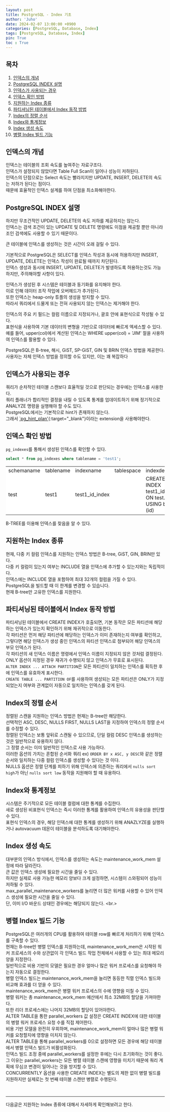 ```yaml
---
layout: post
title: PostgreSQL - Index 기초
author: 'Juho'
date: 2024-02-07 13:00:00 +0900
categories: [PostgreSQL, Database, Index]
tags: [PostgreSQL, Database, Index]
pin: True
toc : True
---
```


<style>
  th{
    font-weight: bold;
    text-align: center;
    background-color: white;
  }
  td{
    background-color: white;
  }

</style>

## 목차
1. [인덱스의 개념](#인덱스의-개념)
2. [PostgreSQL INDEX 설명](#postgresql-index-설명)
3. [인덱스가 사용되는 경우](#인덱스가-사용되는-경우)
4. [인덱스 확인 방법](#인덱스-확인-방법)
5. [지원하는 Index 종류](#지원하는-index-종류)
6. [파티셔닝된 테이블에서 Index 동작 방법](#파티셔닝된-테이블에서-index-동작-방법)
7. [Index의 정렬 순서](#index의-정렬-순서)
8. [Index와 통계정보](#index와-통계정보)
9. [Index 생성 속도](#index-생성-속도)
10. [병렬 Index 빌드 기능](#병렬-index-빌드-기능)


## 인덱스의 개념
인덱스는 테이블의 조회 속도를 높여주는 자료구조다.<br/>
인덱스가 설정되지 않았다면 Table Full Scan이 일어나 성능이 저하된다.<br/>
인덱스의 단점으로는 Select 속도는 빨라지지만 UPDATE, INSERT, DELETE의 속도는 저하가 된다는 점이다.<br/>
때문에 효율적인 인덱스 설계를 하여 단점을 최소화해야한다.<br/>

## PostgreSQL INDEX 설명
하지만 무조건적인 UPDATE, DELETE의 속도 저하를 제공하지는 않는다. <br/>
인덱스는 검색 조건이 있는 UPDATE 및 DELETE 명령에도 이점을 제공할 뿐만 아니라 조인 검색에도 사용할 수 있기 때문이다.<br/>

큰 테이블에 인덱스를 생성하는 것은 시간이 오래 걸릴 수 있다.<br/>

기본적으로 PostgreSQL은 SELECT를 인덱스 작성과 동시에 허용하지만 INSERT, UPDATE, DELETE는 인덱스 작성이 완료될 때까지 차단된다.<br/>
인덱스 생성과 동시에 INSERT, UPDATE, DELETE가 발생하도록 허용하는것도 가능하지만, 주의해야할 사항이 있다.<br/>

인덱스가 생성된 후 시스템은 테이블과 동기화를 유지해야 한다.<br/>
이로 인해 데이터 조작 작업에 오버헤드가 추가된다.<br/>
또한 인덱스는 heap-only 튜플의 생성을 방지할 수 있다. <br>
따라서 쿼리에서 드물게 또는 전혀 사용되지 않는 인덱스는 제거해야 한다.<br/>

인덱스의 주요 키 필드는 컬럼 이름으로 지정되거나, 괄호 안에 표현식으로 작성될 수 있다. <br/>
표현식을 사용하여 기본 데이터의 변형을 기반으로 데이터에 빠르게 엑세스할 수 있다.<br/>
예를 들어, upper(col)에서 계산된 인덱스는 WHERE upper(col) = 'JIM' 절을 사용하여 인덱스를 활용할 수 있다.<br/>

PostgreSQL은 B-tree, 해시, GiST, SP-GiST, GIN 및 BRIN 인덱스 방법을 제공한다.<br/>
사용자는 자체 인덱스 방법을 정의할 수도 있지만, 이는 꽤 복잡하다<br/>

## 인덱스가 사용되는 경우
쿼리가 순차적인 테이블 스캔보다 효율적일 것으로 판단되는 경우에는 인덱스를 사용한다. <br/>
쿼리 플래너가 합리적인 결정을 내릴 수 있도록 통계를 업데이트하기 위해 정기적으로 ANALYZE 명령을 실행해야 할 수도 있다.<br/>
PostgreSQL에서는 기본적으로 hint가 존재하지 않는다.<br/>
그래서 [`pg_hint_plan'](https://github.com/ossc-db/pg_hint_plan?tab=readme-ov-file){:target="_blank"}이라는 extension을 사용해야한다. <br/>



## 인덱스 확인 방법
`pg_indexes`를 통해서 생성된 인덱스를 확인할 수 있다.

```sql
select * from pg_indexes where tablename = 'test1';
```

<table>
    <tr>
        <td>schemaname</td>
        <td>tablename</td>
        <td>indexname</td>
        <td>tablespace</td>
        <td>indexdef</td>
    </tr>
    <tr>
        <td>test</td>
        <td>test1</td>
        <td>test1_id_index</td>
        <td></td>
        <td>CREATE INDEX test1_id_index ON test.test1 USING btree (id)</td>
    </tr>
</table>
B-TREE를 이용해 인덱스를 찾음을 알 수 있다.<br/>

## 지원하는 Index 종류
현재, 다중 키 컬럼 인덱스를 지원하는 인덱스 방법은 B-tree, GiST, GIN, BRIN만 있다. <br/>
다중 키 컬럼이 있는지 여부는 INCLUDE 열을 인덱스에 추가할 수 있는지와는 독립적이다.<br/>
인덱스에는 INCLUDE 열을 포함하여 최대 32개의 컬럼을 가질 수 있다.<br/>
PostgreSQL을 빌드할 때 이 한계를 변경할 수 있습니다.<br/> 
현재 B-tree만 고유한 인덱스를 지원한다. <br/>



## 파티셔닝된 테이블에서 Index 동작 방법
파티셔닝된 테이블에서 CREATE INDEX가 호출되면, 기본 동작은 모든 파티션에 해당하는 인덱스가 있는지 확인하기 위해 재귀적으로 이동한다.<br/>
각 파티션은 먼저 해당 파티션에 해당하는 인덱스가 이미 존재하는지 여부를 확인하고, 그렇다면 해당 인덱스가 생성 중인 인덱스의 파티션 인덱스로 첨부되어 해당 인덱스의 부모 인덱스가 된다.<br/>
각 파티션의 새 인덱스 이름은 명령에서 인덱스 이름이 지정되지 않은 것처럼 결정된다.<br/>
 ONLY 옵션이 지정된 경우 재귀가 수행되지 않고 인덱스가 무효로 표시된다.<br/>
`ALTER INDEX ... ATTACH PARTITION`은 모든 파티션이 일치하는 인덱스를 획득한 후에 인덱스를 유효하게 표시한다.<br/>
`CREATE TABLE ... PARTITION OF`를 사용하여 생성되는 모든 파티션은 ONLY가 지정되었는지 여부와 관계없이 자동으로 일치하는 인덱스를 갖게 된다.<br/>


## Index의 정렬 순서
정렬된 스캔을 지원하는 인덱스 방법은 현재는 B-tree만 해당한다.<br/>
선택적인 ASC, DESC, NULLS FIRST, NULLS LAST을 지정하여 인덱스의 정렬 순서를 수정할 수 있다.<br/>
정렬된 인덱스는 보통 앞뒤로 스캔될 수 있으므로, 단일 컬럼 DESC 인덱스를 생성하는 것은 일반적으로 유용하지 않다.<br/>
그 정렬 순서는 이미 일반적인 인덱스로 사용 가능하다.<br/>
이러한 옵션의 가치는 혼합된 순서화 쿼리 ex) `ORDER BY x ASC, y DESC`와 같은 정렬 순서와 일치하는 다중 컬럼 인덱스를 생성할 수 있다는 것 이다.<br/>
NULLS 옵션은 정렬 단계를 피하기 위해 인덱스에 의존하는 쿼리에서 `nulls sort high`가 아닌 `nulls sort low` 동작을 지원해야 할 때 유용하다.<br/>


## Index와 통계정보
시스템은 주기적으로 모든 테이블 컬럼에 대한 통계를 수집한다.<br/>
새로 생성된 비표현식 인덱스는 즉시 이러한 통계를 활용하여 인덱스의 유용성을 판단할 수 있다.<br/>
표현식 인덱스의 경우, 해당 인덱스에 대한 통계를 생성하기 위해 ANAZLYZE를 실행하거나 autovacuum 데몬이 테이블을 분석하도록 대기해야한다.<br/>


## Index 생성 속도
대부분의 인덱스 방식에서, 인덱스를 생성하는 속도는 maintenance_work_mem 설정에 따라 달라진다.<br/>
큰 값은 인덱스 생성에 필요한 시간을 줄일 수 있다.<br/>
하지만 실제로 사용 가능한 메모리 양보다 크게 설정하면, 시스템이 스와핑되어 성능이 저하될 수 있다. <br/>
max_parallel_maintenance_workers를 늘리면 더 많은 워커를 사용할 수 있어 인덱스 생성에 필요한 시간을 줄일 수 있다.<br/>
단, 이미 I/O 바운드 상태인 경우에는 해당되지 않는다. <br.>


## 병렬 Index 빌드 기능
PostgreSQL은 여러개의 CPU를 활용하여 테이블 row를 빠르게 처리하기 위해 인덱스를 구축할 수 있다. <br/>
현재는 B-tree만 병렬 인덱스를 지원하는데, maintenance_work_mem은 시작된 워커 프로세스의 수와 상관없이 각 인덱스 빌드 작업 전체에서 사용할 수 있는 최대 메모리 양을 지정한다.<br/>
일반적으로 비용 기반의 모델은 필요한 경우 얼마나 많은 워커 프로세스를 요청해야 하는지 자동으로 결정한다.<br/>
병렬 인덱스 빌드는 maintenance_work_mem을 늘리면 동등한 직렬 인덱스 빌드와 비교해 효과를 더 얻을 수 있다.<br/>
maintenance_work_mem은 병렬 워커 프로세스의 수에 영향을 미칠 수 있다.<br/>
병렬 워커는 총 maintenance_work_mem 예산에서 최소 32MB의 할당을 가져야한다.<br/>
또한 리더 프로세스에는 나머지 32MB의 할당이 있어야한다.<br/>
ALTER TABLE을 통한 parallel_workers 값 설정은 CREATE INDEX에 대한 테이블의 병렬 워커 프로세스 요청 수를 직접 제어한다.<br/>
비용 기반 모델을 완전히 우회하며, maintenance_work_mem이 얼마나 많은 병렬 워커를 요청할지에 영향을 미치지 않는다. <br/>
ALTER TABLE을 통해 parallel_workers를 0으로 설정하면 모든 경우에 해당 테이블에서 병렬 인덱스 빌드가 비활성화된다. <br/>
인덱스 빌드 조정 중에 parallel_workers를 설정한 후에는 다시 초기화하는 것이 좋다.<br/>
그 이유는 parallel_workers는 모든 병렬 테이블 스캔에 영향을 미치기 때문에 쿼리 계획에 무심코 변경이 일어나는 것을 방지할 수 있다.<br/>
CONCURRENTLY 옵션을 사용한 CREATE INDEX는 별도의 제한 없이 병렬 빌드를 지원하지만 실제로는 첫 번째 테이블 스캔만 병렬로 수행된다.<br/>

<br/>

---
다음글은 지원하는 Index 종류에 대해서 자세하게 확인해보려고 한다.<br/>